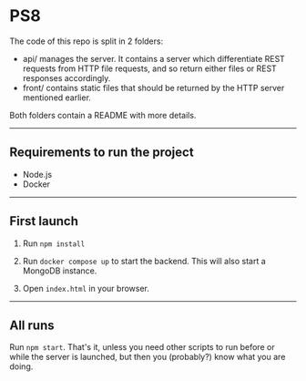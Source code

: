 # PS8

The code of this repo is split in 2 folders:
* api/ manages the server. It contains a server which differentiate REST requests from HTTP file requests, and so
return either files or REST responses accordingly.
* front/ contains static files that should be returned by the HTTP server mentioned earlier.

Both folders contain a README with more details.

---

## Requirements to run the project

* Node.js
* Docker

---

## First launch

1. Run `npm install`

2. Run `docker compose up` to start the backend. This will also start a MongoDB instance.

3. Open `index.html` in your browser.  

---

## All runs

Run `npm start`. That's it, unless you need other scripts to run before or while the server is launched,
but then you (probably?) know what you are doing.